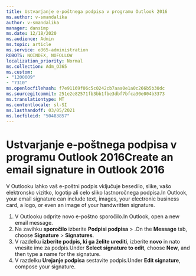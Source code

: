 ```yaml
---
title: Ustvarjanje e-poštnega podpisa v programu Outlook 2016
ms.author: v-smandalika
author: v-smandalika
manager: dansimp
ms.date: 12/18/2020
ms.audience: Admin
ms.topic: article
ms.service: o365-administration
ROBOTS: NOINDEX, NOFOLLOW
localization_priority: Normal
ms.collection: Adm_O365
ms.custom:
- "1200009"
- "7310"
ms.openlocfilehash: f7e91169f06c5c0242cb7aaa0e1a0c266b5b30dc
ms.sourcegitcommit: 251e2e82571fb3bb1fbe3dbf7bfca30e004b3373
ms.translationtype: MT
ms.contentlocale: sl-SI
ms.lasthandoff: 03/05/2021
ms.locfileid: "50483857"
---
```

# <a name="create-an-email-signature-in-outlook-2016"></a><span data-ttu-id="55061-102">Ustvarjanje e-poštnega podpisa v programu Outlook 2016</span><span class="sxs-lookup"><span data-stu-id="55061-102">Create an email signature in Outlook 2016</span></span>

<span data-ttu-id="55061-103">V Outlooku lahko vaš e-poštni podpis vključuje besedilo, slike, vašo elektronsko vizitko, logotip ali celo sliko lastnoročnega podpisa.</span><span class="sxs-lookup"><span data-stu-id="55061-103">In Outlook, your email signature can include text, images, your electronic business card, a logo, or even an image of your handwritten signature.</span></span>

1. <span data-ttu-id="55061-104">V Outlooku odprite novo e-poštno sporočilo.</span><span class="sxs-lookup"><span data-stu-id="55061-104">In Outlook, open a new email message.</span></span>
2. <span data-ttu-id="55061-105">Na zavihku **sporočilo** izberite **Podpisi podpisa**  >  .</span><span class="sxs-lookup"><span data-stu-id="55061-105">On the **Message** tab, choose **Signature** > **Signatures**.</span></span>
3. <span data-ttu-id="55061-106">V razdelku **izberite podpis, ki ga želite urediti**, izberite **novo** in nato vnesite ime za podpis.</span><span class="sxs-lookup"><span data-stu-id="55061-106">Under **Select signature to edit**, choose **New**, and then type a name for the signature.</span></span>
4. <span data-ttu-id="55061-107">V razdelku **Urejanje podpisa** sestavite podpis.</span><span class="sxs-lookup"><span data-stu-id="55061-107">Under **Edit signature**, compose your signature.</span></span>
